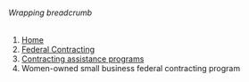<h6>Wrapping breadcrumb</h6>
<nav class="usa-breadcrumb usa-breadcrumb--wrap" aria-label="Breadcrumbs">
  <ol class="usa-breadcrumb__list">
    <li class="usa-breadcrumb__list-item">
      <a href="#" class="usa-breadcrumb__link">
        <span>Home</span>
      </a>
    </li>
    <li class="usa-breadcrumb__list-item">
      <a href="#" class="usa-breadcrumb__link">
        <span>Federal Contracting</span>
      </a>
    </li>
    <li class="usa-breadcrumb__list-item">
      <a href="#" class="usa-breadcrumb__link">
        <span>Contracting assistance programs</span>
      </a>
    </li>
    <li class="usa-breadcrumb__list-item usa-current" aria-current="page">
      <span>Women-owned small business federal contracting program</span>
    </li>
  </ol>
</nav>
